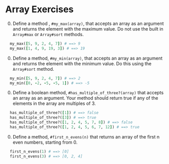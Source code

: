 # Array Exercises

0. Define a method , `#my_max(array)`, that accepts an array as an argument and returns the element with the maximum value. Do not use the built in `Array#max` or `Array#sort` methods.

  ```ruby
    my_max([5, 9, 2, 4, 7]) # ==> 9
    my_max([1, 4, 9, 19, 3]) # ==> 19
  ```

0. Define a method, `#my_min(array)`, that accepts an array as an argument and returns the element with the minimum value. Do this using the `Array#sort` method.

  ```ruby
    my_min([5, 9, 2, 4, 7]) # ==> 2
    my_min([0, -2, -5, -5, 1]) # ==> -5
  ```
0. Define a boolean method, `#has_multiple_of_three?(array)` that accepts an array as an argument. Your method should return true if any of the elements in the array are multiples of 3.

  ```ruby
    has_multiple_of_three?([1]) # ==> false
    has_multiple_of_three?([3]) # ==> true
    has_multiple_of_three?([1, 2, 4, 5, 7, 8]) # ==> false
    has_multiple_of_three?([1, 2, 4, 5, 6, 7, 12]) # ==> true
  ```

0. Define a method, `#first_n_evens(n)` that returns an array of the first n even numbers, starting from 0.

  ```ruby
    first_n_evens(1) # ==> [0]
    first_n_evens(3) # ==> [0, 2, 4]
  ```
